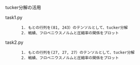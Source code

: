tucker分解の活用



task1.py  

           1. もとの行列を(81, 243）のテンソルとして、tucker分解
           2. 戦績、フロベニウスノルムと圧縮率の関係をプロット
           
       
task2.py 

           1. もとの行列を(27, 27, 27）のテンソルとして、tucker分解
           2. 戦績、フロベニウスノルムと圧縮率の関係をプロット
